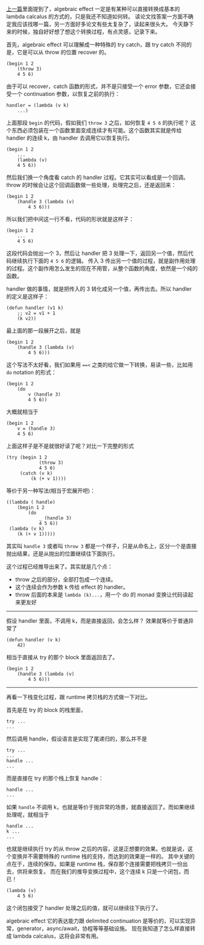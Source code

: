 [上一篇](koka-papers.md)里面提到了，algebraic effect 一定是有某种可以直接转换成基本的 lambda calcalus 的方式的，只是我还不知道如何转。
读论文找答案一方面不确定我应该找哪一篇，另一方面好多论文有些太复杂了，读起来很头大。
今天静下来的时候，独自好好想了想这个转换过程，有点灵感，记录下来。


首先，algebraic effect 可以理解成一种特殊的 try catch，跟 try catch 不同的是，它是可以从 throw 的位置 recover 的。

```
(begin 1 2
	(throw 3)
	4 5 6)
```

由于可以 recover，catch 函数的形式，并不是只接受一个 error 参数，它还会接受一个 continuation 参数，以恢复之前的执行：

```
handler = (lambda (v k)
	...)
```

上面那段 `begin` 的代码，假如我们 `throw 3` 之后，如何恢复 `4 5 6` 的执行呢？ 这个东西必须包装在一个函数里面变成连续才有可能。这个函数其实就是传给 handler 的连续 k，由 handler 去调用它以恢复执行。

```
(begin 1 2
	...
	(lambda (v)
	4 5 6))
```


然后我们换一个角度看 catch 的 handler 过程。它其实可以看成是一个回调。throw 的时候会让这个回调函数做一些处理，处理完之后，还是返回来：

```
(begin 1 2
	(handle 3 (lambda (v)
		4 5 6)))
```

所以我们把中间这一行不看，代码的形状就是这样子：

```
(begin 1 2
	...
	4 5 6)
```

这段代码会抛出一个 3，然后让 handler 把 3 处理一下，返回另一个值，然后代码继续执行下面的 `4 5 6` 的逻辑。
传入 3 传出另一个值的过程，就是副作用处理的过程。这个副作用怎么发生的现在不用管，从整个函数的角度，依然是一个纯的函数。

handler 做的事情，就是把传入的 3 转化成另一个值，再传出去。所以 handler 的定义是这样子：

```
(defun handler (v1 k)
	;; v2 = v1 + 1
	(k v2))
```

最上面的那一段展开之后，就是

```
(begin 1 2
	(handle 3 (lambda (v)
		4 5 6)))
```

这个写法不太好看，我们如果用 `==<` 之类的给它做一下转换，易读一些，比如用 `do` notation 的形式：

```
(begin 1 2
	(do
		v (handle 3)
		4 5 6))
```

大概就相当于

```
(begin 1 2
	v = (handle 3)
	4 5 6)
```

上面这样子是不是就很好读了呢？对比一下完整的形式


```
(try (begin 1 2
			(throw 3)
			4 5 6)
	 (catch (v k)
		 (k (+ v 1))))
```

等价于另一种写法(相当于宏展开吧)：

```
((lambda ( handle)
	(begin 1 2
		(do
			_ (handle 3)
			4 5 6))
 (lambda (v k)
	(k (+ v 1)))))
```

其实叫 `handle 3` 或者叫 `throw 3` 都是一个样子，只是从命名上，区分一个是直接抛出结果，还是从抛出的位置继续往下面执行。


这个过程已经推导出来了。其实就是几个点：

- throw 之后的部分，全部打包成一个连续。
- 这个连续会作为参数 k 传给 effect 的 handler。
- throw 后面的本来是 `lambda (k)...`，用一个 do 的 monad 变换让代码读起来更友好

--------------------------------


假设 handler 里面，不调用 k，而是直接返回，会怎么样？ 效果就等价于普通异常了

```
(defun handler (v k)
	42)
```

相当于直接从 try 的那个 block 里面返回去了。

```
(begin 1 2
	(handle 3 (lambda (v)
		4 5 6)))
```


-----------------------------------


再看一下栈变化过程，跟 runtime 拷贝栈的方式做一下对比。

首先是在 try 的 block 的栈里面， 


```
try ...
...

```

然后调用 handle，假设语言是实现了尾递归的，那么并不是

```
try ...
...
handle ...
...
```

而是直接在 try 的那个栈上恢复 handle：

```
handle ...
...
```


如果 `handle` 不调用 k，也就是等价于抛异常的场景，就直接返回了。而如果继续处理呢，就相当于

```
handle ...
k ...
...
```

也就是继续执行 try 的从 throw 之后的内容，这是正想要的效果。也就是说，这个变换并不需要特殊的 runtime 栈的支持，而达到的效果是一样的。
其中关键的点在于，连续的保存。如果是 runtime 栈，保存那个连接需要把栈拷贝一份出去，供将来恢复。
而在我们的推导变换过程中，这个连续 k 只是一个闭包，而已！

```
(lambda (v)
	4 5 6)
```

这个闭包接受了 handler 处理之后的值，就可以继续往下执行了。

algebraic effect 它的表达能力跟 delimited continuation 是等价的，可以实现异常，generator，async/await，协程等等基础设施。
现在我知道了怎么样直接转成 lambda calcalus，这将会非常有用。
